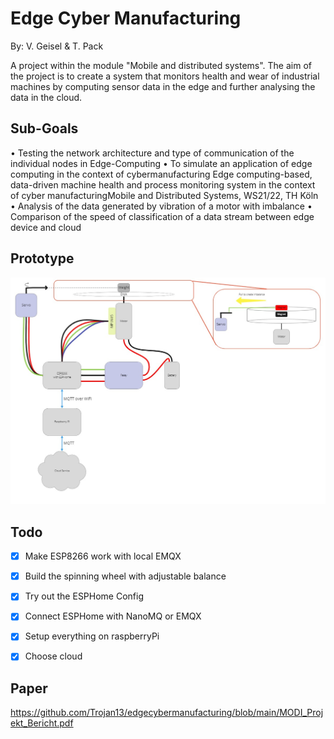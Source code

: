 # Edge Cyber Manufacturing
By: V. Geisel & T. Pack

A project within the module "Mobile and distributed systems". The aim of the project is to create a system that monitors health and wear of industrial machines by computing sensor data in the edge and further analysing the data in the cloud.

## Sub-Goals
• Testing the network architecture and type of communication of the individual nodes in
Edge-Computing
• To simulate an application of edge computing in the context of cybermanufacturing
Edge computing-based, data-driven machine health and process monitoring system in the context of cyber manufacturingMobile and Distributed Systems, WS21/22, TH Köln
• Analysis of the data generated by vibration of a motor with imbalance
• Comparison of the speed of classification of a data stream between edge device and cloud


## Prototype
![alt text](./assets/demonstrator-architecture.jpg "Architecture")
 
## Todo

- [x] Make ESP8266 work with local EMQX
- [x] Build the spinning wheel with adjustable balance
- [x] Try out the ESPHome Config
- [x] Connect ESPHome with NanoMQ or EMQX
- [x] Setup everything on raspberryPi
- [x] Choose cloud


## Paper 
https://github.com/Trojan13/edgecybermanufacturing/blob/main/MODI_Projekt_Bericht.pdf

